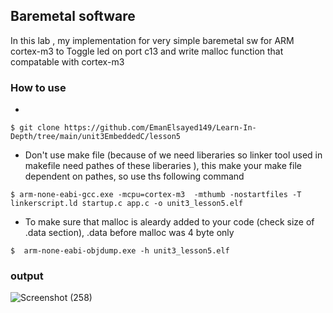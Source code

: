 ## Baremetal software 
In this lab , my implementation for very simple baremetal sw for ARM cortex-m3 to Toggle led on port c13
and write  malloc function that compatable with cortex-m3


### How to use 
   -  
   ```
   $ git clone https://github.com/EmanElsayed149/Learn-In-Depth/tree/main/unit3EmbeddedC/lesson5
   ```
   - Don't use make file (because of we need liberaries so linker tool used in makefile need pathes of these liberaries ), this make your make file dependent on pathes, so use ths following command   
   ```
   $ arm-none-eabi-gcc.exe -mcpu=cortex-m3  -mthumb -nostartfiles -T linkerscript.ld startup.c app.c -o unit3_lesson5.elf
   ```
   -  To make sure that malloc is aleardy added to your code (check size of .data section), .data before malloc was 4 byte only
   ```
   $  arm-none-eabi-objdump.exe -h unit3_lesson5.elf
   ```
### output
![Screenshot (258)](https://github.com/EmanElsayed149/Learn-In-Depth/assets/91433516/df6a7649-faff-40c6-9fd8-d64dccb26193)

